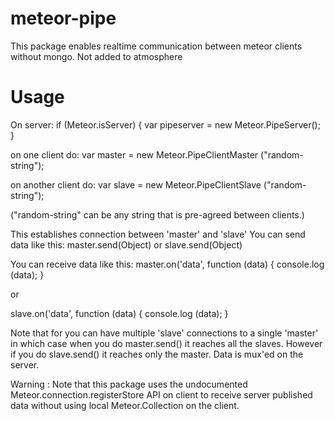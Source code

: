 meteor-pipe
===========

This package enables realtime communication between meteor clients without mongo.
Not added to atmosphere

Usage
=====

On server:
if (Meteor.isServer) {
    var pipeserver = new Meteor.PipeServer();
}

on one client do:
var master = new Meteor.PipeClientMaster ("random-string");

on another client do:
var slave = new Meteor.PipeClientSlave ("random-string");

("random-string" can be any string that is pre-agreed between clients.)

This establishes connection between 'master' and 'slave'
You can send data like this:
master.send(Object)
or
slave.send(Object)

You can receive data like this:
master.on('data', function (data) {
    console.log (data);
}

or

slave.on('data', function (data) {
    console.log (data);
}

Note that for you can have multiple 'slave' connections to a single 'master' in which case when you do master.send() it reaches all the slaves. However if you do slave.send() it reaches only the master. Data is mux'ed on the server.

Warning : Note that this package uses the undocumented Meteor.connection.registerStore API on client to receive server published data without using local Meteor.Collection on the client.

